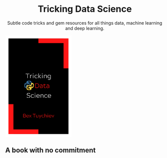 <div id="top"></div>

<br />
<div align="center">
<h1 align="center">Tricking Data Science</h1>

  <p align="center">
    Subtle code tricks and gem resources for all things data, machine learning and deep learning. 
  </p>
</div>

<img src="book/images/cover.png" width="210" height="325" align="center" alt="Tricking Data Science Logo">

## A book with no commitment
